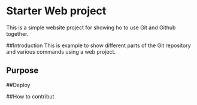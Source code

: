 # Starter Web project 

This is a simple website project for showing ho to use Git and Github together.

##Introduction
This is example to show different parts of the Git repository and various commands using a web project.
## Purpose

##Deploy

##How to contribut